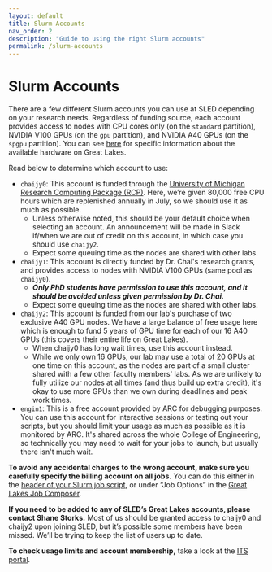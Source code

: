 ```yaml
---
layout: default
title: Slurm Accounts
nav_order: 2
description: "Guide to using the right Slurm accounts"
permalink: /slurm-accounts
---
```


# Slurm Accounts

There are a few different Slurm accounts you can use at SLED depending on your research needs. Regardless of funding source, each account provides access to nodes with CPU cores only (on the `standard` partition), NVIDIA V100 GPUs (on the `gpu` partition), and NVIDIA A40 GPUs (on the `spgpu` partition). You can see [here](https://arc.umich.edu/greatlakes/configuration/) for specific information about the available hardware on Great Lakes. 

Read below to determine which account to use:

- `chaijy0`: This account is funded through the [University of Michigan Research Computing Package (RCP)](https://arc.umich.edu/umrcp/). Here, we’re given 80,000 free CPU hours which are replenished annually in July, so we should use it as much as possible.
    - Unless otherwise noted, this should be your default choice when selecting an account. An announcement will be made in Slack if/when we are out of credit on this account, in which case you should use `chaijy2`.
    - Expect some queuing time as the nodes are shared with other labs.
- `chaijy1`: This account is directly funded by Dr. Chai's research grants, and provides access to nodes with NVIDIA V100 GPUs (same pool as `chaijy0`). 
    - ***Only PhD students have permission to use this account, and it should be avoided unless given permission by Dr. Chai.***
    - Expect some queuing time as the nodes are shared with other labs.
- `chaijy2`: This account is funded from our lab's purchase of two exclusive A40 GPU nodes. We have a large balance of free usage here which is enough to fund 5 years of GPU time for each of our 16 A40 GPUs (this covers their entire life on Great Lakes).
    - When chaijy0 has long wait times, use this account instead.
    - While we only own 16 GPUs, our lab may use a total of 20 GPUs at one time on this account, as the nodes are part of a small cluster shared with a few other faculty members' labs. As we are unlikely to fully utilize our nodes at all times (and thus build up extra credit), it's okay to use more GPUs than we own during deadlines and peak work times.
- `engin1`: This is a free account provided by ARC for debugging purposes. You can use this account for interactive sessions or testing out your scripts, but you should limit your usage as much as possible as it is monitored by ARC. It's shared across the whole College of Engineering, so technically you may need to wait for your jobs to launch, but usually there isn't much wait.

**To avoid any accidental charges to the wrong account, make sure you carefully specify the billing account on all jobs.** You can do this either in the [header of your Slurm job script](https://arc.umich.edu/greatlakes/slurm-user-guide/), or under “Job Options” in the [Great Lakes Job Composer](https://greatlakes.arc-ts.umich.edu/pun/sys/myjobs).

**If you need to be added to any of SLED’s Great Lakes accounts, please contact Shane Storks.** Most of us should be granted access to chaijy0 and chaijy2 upon joining SLED, but it’s possible some members have been missed. We’ll be trying to keep the list of users up to date.

**To check usage limits and account membership,** take a look at the [ITS portal](https://portal.arc.umich.edu/projects).
